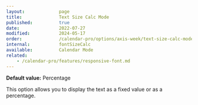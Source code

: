 ```yaml
---
layout:             page
title:              Text Size Calc Mode
published:          true
date:               2022-07-27
modified:           2024-05-17
order:              /calendar-pro/options/axis-week/text-size-calc-mode
internal:           fontSizeCalc
available:          Calendar Mode
related:
    - /calendar-pro/features/responsive-font.md
---
```

**Default value:** Percentage

This option allows you to display the text as a fixed value or as a percentage.